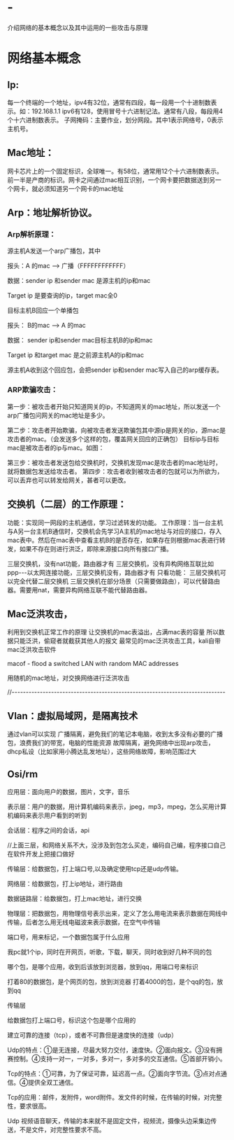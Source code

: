 # -
介绍网络的基本概念以及其中运用的一些攻击与原理

# 网络基本概念
## Ip:
每一个终端的一个地址，ipv4有32位，通常有四段，每一段用一个十进制数表示。如：192.168.1.1 ipv6有128，使用冒号十六进制记法。通常有八段，每段用4个十六进制数表示。
子网掩码：主要作业，划分网段。其中1表示网络号，0表示主机号。

## Mac地址：
网卡芯片上的一个固定标识，全球唯一。有58位，通常用12个十六进制数表示。前一半是产商的标识。网卡之间通过mac相互识别，一个网卡要把数据送到另一个网卡，就必须知道另一个网卡的mac地址

## Arp：地址解析协议。

### Arp解析原理：
源主机A发送一个arp广播包，其中

报头：A 的mac  -->  广播（FFFFFFFFFFFF）

数据：sender ip 和sender mac 是源主机的ip和mac

Target ip 是要查询的ip，target mac全0

目标主机B回应一个单播包

报头：  B的mac --> A 的mac

数据： sender ip和sender mac目标主机B的ip和mac

Target ip 和target mac 是之前源主机A的ip和mac
   
源主机A收到这个回应包，会把sender ip和sender mac写入自己的arp缓存表。

### ARP欺骗攻击：
第一步：被攻击者开始只知道网关的ip，不知道网关的mac地址，所以发送一个arp广播包问网关的mac地址是多少。

第二步：攻击者开始欺骗，向被攻击者发送欺骗包其中源ip是网关的ip，源mac是攻击者的mac。（会发送多个这样的包，覆盖网关回应的正确包）
目标ip与目标mac是被攻击者的ip与mac。如图：

第三步：被攻击者发送包给交换机时，交换机发现mac是攻击者的mac地址时，就将数据包发送给攻击者。
第四步：攻击者收到被攻击者的包就可以为所欲为，可以丢弃也可以转发给网关，甚者可以更改。

## 交换机（二层）的工作原理：
功能：实现同一网段的主机通信，学习过滤转发的功能。
工作原理：当一台主机与A另一台主机B通信时，交换机会先学习A主机的mac地址与对应的接口，存入mac表中。然后在mac表中查看主机B的是否存在，如果存在则根据mac表进行转发，如果不存在则进行洪泛，即除来源接口向所有接口广播。

三层交换机，没有nat功能，路由器才有
三层交换机，没有异构网络互联比如ppp---以太网连接功能，三层交换机没有，路由器才有
只看功能：
三层交换机可以完全代替二层交换机
三层交换机在部分场景（只需要做路由），可以代替路由器。需要用nat，需要异构网络互联不能代替路由器。

## Mac泛洪攻击，
利用到交换机正常工作的原理
让交换机的mac表溢出，占满mac表的容量 
所以数据只能泛洪，偷窥者就截获其他人的报文
最常见的mac泛洪攻击工具，kali自带mac泛洪攻击软件
 
macof - flood a switched LAN with random MAC addresses
 
用随机的mac地址，对交换网络进行泛洪攻击

//----------------------------------------------------------------------------



## Vlan：虚拟局域网，是隔离技术
通过vlan可以实现
广播隔离，避免我们的笔记本电脑，收到太多没有必要的广播包，浪费我们的带宽，电脑的性能资源
故障隔离，避免网络中出现arp攻击，dhcp私设（比如家用小腾达乱发地址），这些网络故障，影响范围过大  
  
## Osi/rm
应用层：面向用户的数据，图片，文字，音乐

表示层：用户的数据，用计算机编码来表示，jpeg，mp3，mpeg，怎么买用计算机编码来表示用户看到的听到

会话层：程序之间的会话，api

//上面三层，和网络关系不大，没涉及到包怎么买走，编码自己编，程序接口自己在软件开发上把接口做好
 
传输层：给数据包，打上端口号,以及确定使用tcp还是udp传输。

网络层：给数据包，打上ip地址，进行路由

数据链路层：给数据包，打上mac地址，进行交换

物理层：把数据包，用物理信号表示出来，定义了怎么用电流来表示数据在网线中传输，后者怎么用无线电磁波来表示数据，在空气中传输
 
 
 
端口号，用来标记，一个数据包属于什么应用

我pc就1个ip，同时在开网页，听歌，下载，聊天，同时收到好几种不同的包

哪个包，是哪个应用，收到后该放到浏览器，放到qq，用端口号来标识
 
打着80的数据包，是个网页的包，放到浏览器
打着4000的包，是个qq的包，放到qq
 
传输层

给数据包打上端口号，标识这个包是哪个应用的

建立可靠的连接（tcp），或者不可靠但是速度快的连接（udp）
 
Udp的特点：①是无连接，尽最大努力交付，速度快。②面向报文。③没有拥赛控制。④支持一对一，一对多，多对一，多对多的交互通信。⑤首部开销小。

Tcp的特点：①可靠，为了保证可靠，延迟高一点。②面向字节流。③点对点通信。④提供全双工通信。
 
Tcp的应用：邮件，发附件，word附件。发文件的时候，在传输的时候，对完整性，要求很高。

Udp
视频语音聊天，传输的本来就不是固定文件，视频流，摄像头边采集边传送，不是文件，对完整性要求不高。

